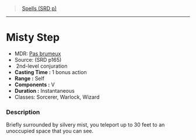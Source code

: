 ﻿---
!Spell
Family: SpellVO
Level: 2
Type: conjuration
CastingTime: 1 bonus action
Range: Self
Components: V
Duration: Instantaneous
Classes: Sorcerer, Warlock, Wizard
Id: spells_vo.md#misty-step
ParentLink: spells_vo.md#spells-srd-p
Name: Misty Step
ParentName: Spells (SRD p)
NameLevel: 1
AltName: '[Pas brumeux](hd_spells_pas_brumeux.md)'
Source: (SRD p165)
Attributes: {}
---
> [Spells (SRD p)](srd_spells.md)

---

# Misty Step

- MDR: [Pas brumeux](hd_spells_pas_brumeux.md)
- Source: (SRD p165)
-  2nd-level conjuration
- **Casting Time :** 1 bonus action
- **Range :** Self
- **Components :** V
- **Duration :** Instantaneous
- Classes: Sorcerer, Warlock, Wizard

### Description

Briefly surrounded by silvery mist, you teleport up to 30 feet to an unoccupied space that you can see.

